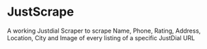 # JustScrape
A working Justdial Scraper to scrape Name, Phone, Rating, Address, Location, City and Image of every listing of a specific JustDial URL
